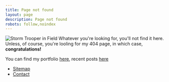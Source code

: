 ```yaml
---
title: Page not found
layout: page
description: Page not found
robots: follow,noindex
---
```

<img srcset="
  {{ '/img/star-wars.jpg' | absolute_url }} 1200w,
  {{ '/img/star-wars-800.jpg' | absolute_url }} 800w,
  {{ '/img/star-wars-600.jpg' | absolute_url }} 600w,
  {{ '/img/star-wars-400.jpg' | absolute_url }} 400w"
  sizes="(min-width:701px) 75vw, 100vw"
  src="{{ '/img/star-wars.jpg' | absolute_url }}"
  alt="Storm Trooper in Field"
/>
Whatever you're looking for, you'll not find it here. Unless, of course, you're
looling for my 404 page, in which case, **congratulations!**

You can find my portfolio [here](/), recent posts [here](/posts/)

- [Sitemap](/sitemap.xml)
- [Contact](/contact/)
